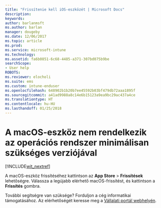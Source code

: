 ```yaml
---
title: "Frissítenie kell iOS-eszközét | Microsoft Docs"
description: 
keywords: 
author: barlanmsft
ms.author: barlan
manager: dougeby
ms.date: 12/06/2017
ms.topic: article
ms.prod: 
ms.service: microsoft-intune
ms.technology: 
ms.assetid: fa6b0851-6c68-4485-a371-307bd075b9be
searchScope:
- User help
ROBOTS: 
ms.reviewer: elocholi
ms.suite: ems
ms.custom: intune-enduser
ms.openlocfilehash: 648902b1b20b7ee45592b03bf479db72aaa1895f
ms.sourcegitcommit: a41ad9988a8c14e6b15123a9ea9bc29ac437a4ce
ms.translationtype: HT
ms.contentlocale: hu-HU
ms.lasthandoff: 01/25/2018
---
```

# <a name="your-macos-device-doesnt-have-the-required-minimum-operating-system-version"></a>A macOS-eszköz nem rendelkezik az operációs rendszer minimálisan szükséges verziójával

[!INCLUDE[wit_nextref](includes/end-user-os-update-guidance.md)]

A macOS-eszköz frissítéséhez kattintson az **App Store** > **Frissítések** lehetőségre. Válassza a legújabb elérhető macOS-frissítést, és kattintson a **Frissítés** gombra.

További segítségre van szüksége? Forduljon a cég informatikai támogatásához. Az elérhetőségét keresse meg a [Vállalati portál webhelyén](https://portal.manage.microsoft.com#HelpDeskDialog).
